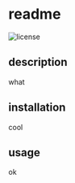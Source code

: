 # readme
  
![license](https://img.shields.io/badge/License-MIT-teal.svg)
    
## description
what

## installation
cool

## usage
ok